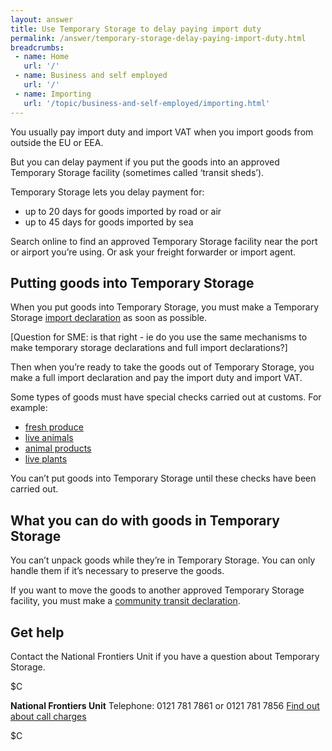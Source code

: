 ```yaml
---
layout: answer
title: Use Temporary Storage to delay paying import duty
permalink: /answer/temporary-storage-delay-paying-import-duty.html
breadcrumbs:
 - name: Home
   url: '/'
 - name: Business and self employed
   url: '/'
 - name: Importing
   url: '/topic/business-and-self-employed/importing.html' 
---
```

You usually pay import duty and import VAT when you import goods from outside the EU or EEA.

But you can delay payment if you put the goods into an approved Temporary Storage facility (sometimes called ‘transit sheds’).

Temporary Storage lets you delay payment for:

- up to 20 days for goods imported by road or air
- up to 45 days for goods imported by sea

Search online to find an approved Temporary Storage facility near the port or airport you’re using. Or ask your freight forwarder or import agent.

## Putting goods into Temporary Storage

When you put goods into Temporary Storage, you must make a Temporary Storage [import declaration](/guide/import-goods-outside-eu/overview.html) as soon as possible.

[Question for SME: is that right - ie do you use the same mechanisms to make temporary storage declarations and full import declarations?]

Then when you’re ready to take the goods out of Temporary Storage, you make a full import declaration and pay the import duty and import VAT.

Some types of goods must have special checks carried out at customs. For example: 

- [fresh produce](guidance/get-a-licence-to-import-food-and-agricultural-products.html)
- [live animals](/guidance/get-a-licence-to-import-live-animals.html)
- [animal products](/guidance/get-a-licence-to-import-furs-skins-and-other-animal-products.html)
- [live plants](/guidance/get-a-licence-to-import-plants-or-plant-products.html)

You can’t put goods into Temporary Storage until these checks have been carried out. 

## What you can do with goods in Temporary Storage

You can’t unpack goods while they’re in Temporary Storage. You can only handle them if it’s necessary to preserve the goods.

If you want to move the goods to another approved Temporary Storage facility, you must make a [community transit declaration](/guide/move-goods-eu/when-to-make-declaration.html).

## Get help

Contact the National Frontiers Unit if you have a question about Temporary Storage.

$C

**National Frontiers Unit**
Telephone: 0121 781 7861 or 0121 781 7856
[Find out about call charges](/call-charges)

$C
